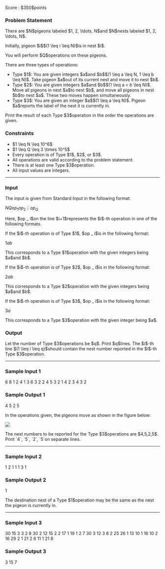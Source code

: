 
<div>

<span>

<span>

<p>
Score : $350$points
</p>

<div>

<section>

### **Problem Statement**

<p>
There are $N$pigeons labeled $1, 2, \ldots, N$and $N$nests labeled $1, 2, \ldots, N$.
</p>

<p>
Initially, pigeon $i$$(1 \leq i \leq N)$is in nest $i$.
</p>

<p>
You will perform $Q$operations on these pigeons.
</p>

<p>
There are three types of operations:
</p>

<ul>

<li>
Type $1$: You are given integers $a$and $b$$(1 \leq a \leq N, 1 \leq b \leq N)$. Take pigeon $a$out of its current nest and move it to nest $b$.
</li>

<li>
Type $2$: You are given integers $a$and $b$$(1 \leq a < b \leq N)$. Move all pigeons in nest $a$to nest $b$, and move all pigeons in nest $b$to nest $a$. These two moves happen simultaneously.
</li>

<li>
Type $3$: You are given an integer $a$$(1 \leq a \leq N)$. Pigeon $a$reports the label of the nest it is currently in.
</li>

</ul>

<p>
Print the result of each Type $3$operation in the order the operations are given.
</p>

</section>

</div>

<div>

<section>

### **Constraints**

<ul>

<li>
$1 \leq N \leq 10^6$
</li>

<li>
$1 \leq Q \leq 3 \times 10^5$
</li>

<li>
Every operation is of Type $1$, $2$, or $3$.
</li>

<li>
All operations are valid according to the problem statement.
</li>

<li>
There is at least one Type $3$operation.
</li>

<li>
All input values are integers.
</li>

</ul>

</section>

</div>

---

<div>

<div>

<section>

### **Input**

<p>
The input is given from Standard Input in the following format:
</p>

<div>

$N$$Q$$op _ 1$$op _ 2$$\vdots$$op _ Q$
</div>

<p>
Here, $op _ i$on the line $i+1$represents the $i$-th operation in one of the following formats.
</p>

<p>
If the $i$-th operation is of Type $1$, $op _ i$is in the following format:
</p>

<div>

$1$$a$$b$
</div>

<p>
This corresponds to a Type $1$operation with the given integers being $a$and $b$.
</p>

<p>
If the $i$-th operation is of Type $2$, $op _ i$is in the following format:
</p>

<div>

$2$$a$$b$
</div>

<p>
This corresponds to a Type $2$operation with the given integers being $a$and $b$.
</p>

<p>
If the $i$-th operation is of Type $3$, $op _ i$is in the following format:
</p>

<div>

$3$$a$
</div>

<p>
This corresponds to a Type $3$operation with the given integer being $a$.
</p>

</section>

</div>

<div>

<section>

### **Output**

<p>
Let the number of Type $3$operations be $q$. Print $q$lines. The $i$-th line $(1 \leq i \leq q)$should contain the nest number reported in the $i$-th Type $3$operation.
</p>

</section>

</div>

</div>

---

<div>

<section>

### **Sample Input 1**

<div>

6 8
1 2 4
1 3 6
3 2
2 4 5
3 2
1 4 2
3 4
3 2

</div>

</section>

</div>

<div>

<section>

### **Sample Output 1**

<div>

4
5
2
5

</div>

<p>
In the operations given, the pigeons move as shown in the figure below:
</p>

<p>

<img src="https://img.atcoder.jp/abc395/e82ad720223ef5e6d6cf8d1d51daa621.png">

</img>

</p>

<p>
The nest numbers to be reported for the Type $3$operations are $4,5,2,5$. Print `4`, `5`, `2`, `5`on separate lines.
</p>

</section>

</div>

---

<div>

<section>

### **Sample Input 2**

<div>

1 2
1 1 1
3 1

</div>

</section>

</div>

<div>

<section>

### **Sample Output 2**

<div>

1

</div>

<p>
The destination nest of a Type $1$operation may be the same as the nest the pigeon is currently in.
</p>

</section>

</div>

---

<div>

<section>

### **Sample Input 3**

<div>

30 15
3 3
2 8 30
2 12 15
2 2 17
1 19 1
2 7 30
3 12
3 8
2 25 26
1 13 10
1 16 10
2 16 29
2 1 21
2 6 11
1 21 8

</div>

</section>

</div>

<div>

<section>

### **Sample Output 3**

<div>

3
15
7

</div>

</section>

</div>

</span>

</span>

</div>
